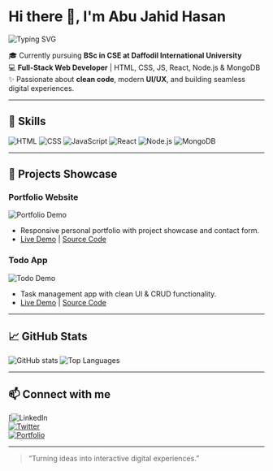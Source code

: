 # Hi there 👋, I'm Abu Jahid Hasan

![Typing SVG](https://readme-typing-svg.herokuapp.com/?lines=Full-Stack+Web+Developer;Building+Interactive+Web+Apps&size=22)

🎓 Currently pursuing **BSc in CSE at Daffodil International University**  
💻 **Full-Stack Web Developer** | HTML, CSS, JS, React, Node.js & MongoDB  
✨ Passionate about **clean code**, modern **UI/UX**, and building seamless digital experiences.

---

## 🌟 Skills
![HTML](https://img.shields.io/badge/HTML5-E34F26?style=for-the-badge&logo=html5&logoColor=white)
![CSS](https://img.shields.io/badge/CSS3-1572B6?style=for-the-badge&logo=css3&logoColor=white)
![JavaScript](https://img.shields.io/badge/JavaScript-F7DF1E?style=for-the-badge&logo=javascript&logoColor=black)
![React](https://img.shields.io/badge/React-61DAFB?style=for-the-badge&logo=react&logoColor=black)
![Node.js](https://img.shields.io/badge/Node.js-339933?style=for-the-badge&logo=nodedotjs&logoColor=white)
![MongoDB](https://img.shields.io/badge/MongoDB-47A248?style=for-the-badge&logo=mongodb&logoColor=white)

---

## 🌟 Projects Showcase
### Portfolio Website  
![Portfolio Demo](https://github.com/username/portfolio/blob/main/demo.gif)  
- Responsive personal portfolio with project showcase and contact form.  
- [Live Demo](#) | [Source Code](#)

### Todo App  
![Todo Demo](https://github.com/username/todo-app/blob/main/demo.gif)  
- Task management app with clean UI & CRUD functionality.  
- [Live Demo](#) | [Source Code](#)

---

## 📈 GitHub Stats
![GitHub stats](https://github-readme-stats.vercel.app/api?username=dev-abu-jahid&show_icons=true&theme=radical)
![Top Languages](https://github-readme-stats.vercel.app/api/top-langs/?username=dev-abu-jahid&layout=compact&theme=radical)

---

## 📫 Connect with me
[![LinkedIn](https://www.linkedin.com/in/devabujahid/)  
[![Twitter](https://img.shields.io/badge/Twitter-@AbuJahid-1DA1F2?style=for-the-badge&logo=twitter&logoColor=white)](https://twitter.com/your-twitter/)  
[![Portfolio](https://img.shields.io/badge/Portfolio-Visit-brightgreen?style=for-the-badge&logo=google-chrome&logoColor=white)](https://your-portfolio-link.com)

---

> “Turning ideas into interactive digital experiences.”
